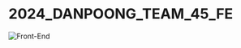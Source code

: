 ﻿# 2024_DANPOONG_TEAM_45_FE
![Front-End](https://github.com/user-attachments/assets/366e363a-5d48-47a1-a05d-bac5793bec77)
